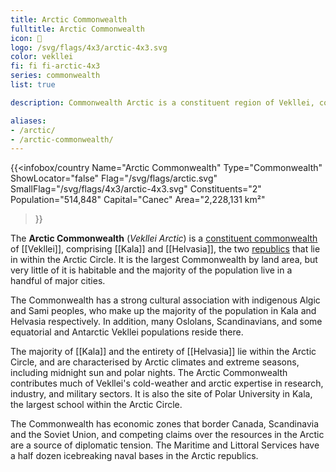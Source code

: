 ```yaml
---
title: Arctic Commonwealth
fulltitle: Arctic Commonwealth
icon: 🌹
logo: /svg/flags/4x3/arctic-4x3.svg
color: vekllei
fi: fi fi-arctic-4x3
series: commonwealth
list: true

description: Commonwealth Arctic is a constituent region of Vekllei, comprising 2 republics in the Arctic Ocean.

aliases:
- /arctic/
- /arctic-commonwealth/
---
```

{{<infobox/country
   Name="Arctic Commonwealth"
   Type="Commonwealth"
   ShowLocator="false"
   Flag="/svg/flags/arctic.svg"
   SmallFlag="/svg/flags/4x3/arctic-4x3.svg"
   Constituents="2"
   Population="514,848"
   Capital="Canec"
   Area="2,228,131 km²"
 >}}

The <span class="fi fi-arctic-4x3"></span> **Arctic Commonwealth** (*Vekllei Arctic*) is a [constituent commonwealth](/constituents/) of [[Vekllei]], comprising [[Kala]] and [[Helvasia]], the two [republics](/republics/) that lie in within the Arctic Circle. It is the largest Commonwealth by land area, but very little of it is habitable and the majority of the population live in a handful of major cities.

The Commonwealth has a strong cultural association with indigenous Algic and Sami peoples, who make up the majority of the population in Kala and Helvasia respectively. In addition, many Oslolans, Scandinavians, and some equatorial and Antarctic Vekllei populations reside there.

The majority of [[Kala]] and the entirety of [[Helvasia]] lie within the Arctic Circle, and are characterised by Arctic climates and extreme seasons, including midnight sun and polar nights. The Arctic Commonwealth contributes much of Vekllei's cold-weather and arctic expertise in research, industry, and military sectors. It is also the site of Polar University in Kala, the largest school within the Arctic Circle.

The Commonwealth has economic zones that border Canada, Scandinavia and the Soviet Union, and competing claims over the resources in the Arctic are a source of diplomatic tension. The Maritime and Littoral Services have a half dozen icebreaking naval bases in the Arctic republics.